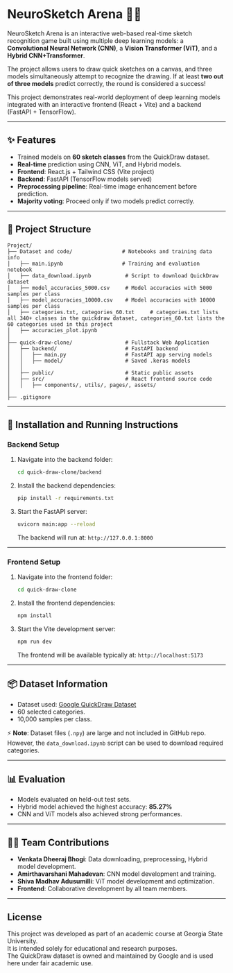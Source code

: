 # NeuroSketch Arena 🎨🤖

NeuroSketch Arena is an interactive web-based real-time sketch recognition game built using multiple deep learning models: a **Convolutional Neural Network (CNN)**, a **Vision Transformer (ViT)**, and a **Hybrid CNN+Transformer**.

The project allows users to draw quick sketches on a canvas, and three models simultaneously attempt to recognize the drawing. If at least **two out of three models** predict correctly, the round is considered a success!

This project demonstrates real-world deployment of deep learning models integrated with an interactive frontend (React + Vite) and a backend (FastAPI + TensorFlow).

---

## ✨ Features
- Trained models on **60 sketch classes** from the QuickDraw dataset.
- **Real-time** prediction using CNN, ViT, and Hybrid models.
- **Frontend**: React.js + Tailwind CSS (Vite project)
- **Backend**: FastAPI (TensorFlow models served)
- **Preprocessing pipeline**: Real-time image enhancement before prediction.
- **Majority voting**: Proceed only if two models predict correctly.

---

## 📁 Project Structure
```
Project/
├── Dataset and code/                # Notebooks and training data info
│   ├── main.ipynb                   # Training and evaluation notebook
│   ├── data_download.ipynb           # Script to download QuickDraw dataset
│   ├── model_accuracies_5000.csv     # Model accuracies with 5000 samples per class
│   ├── model_accuracies_10000.csv    # Model accuracies with 10000 samples per class
│   ├── categories.txt, categories_60.txt     # categories.txt lists all 340+ classes in the quickdraw dataset, categories_60.txt lists the 60 categories used in this project
│   ├── accuracies_plot.ipynb
│
├── quick-draw-clone/                 # Fullstack Web Application
│   ├── backend/                      # FastAPI backend
│   │   ├── main.py                   # FastAPI app serving models
│   │   ├── model/                    # Saved .keras models
│   │
│   ├── public/                       # Static public assets
│   ├── src/                          # React frontend source code
│   │   ├── components/, utils/, pages/, assets/
│
├── .gitignore
```

---

## 🚀 Installation and Running Instructions

### Backend Setup
1. Navigate into the backend folder:
   ```bash
   cd quick-draw-clone/backend
   ```

2. Install the backend dependencies:
   ```bash
   pip install -r requirements.txt
   ```

3. Start the FastAPI server:
   ```bash
   uvicorn main:app --reload
   ```
   The backend will run at: `http://127.0.0.1:8000`

---

### Frontend Setup
1. Navigate into the frontend folder:
   ```bash
   cd quick-draw-clone
   ```

2. Install the frontend dependencies:
   ```bash
   npm install
   ```

3. Start the Vite development server:
   ```bash
   npm run dev
   ```
   The frontend will be available typically at: `http://localhost:5173`

---

## 📦 Dataset Information
- Dataset used: [Google QuickDraw Dataset](https://quickdraw.withgoogle.com/data)
- 60 selected categories.
- 10,000 samples per class.

⚡ **Note**: Dataset files (`.npy`) are large and not included in GitHub repo.  
However, the `data_download.ipynb` script can be used to download required categories.

---

## 📊 Evaluation
- Models evaluated on held-out test sets.
- Hybrid model achieved the highest accuracy: **85.27%**
- CNN and ViT models also achieved strong performances.

---

## 👨‍💻 Team Contributions
- **Venkata Dheeraj Bhogi**: Data downloading, preprocessing, Hybrid model development.
- **Amirthavarshani Mahadevan**: CNN model development and training.
- **Shiva Madhav Adusumilli**: ViT model development and optimization.
- **Frontend**: Collaborative development by all team members.

---

## License

This project was developed as part of an academic course at Georgia State University.  
It is intended solely for educational and research purposes.  
The QuickDraw dataset is owned and maintained by Google and is used here under fair academic use.
